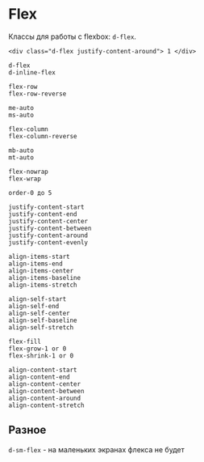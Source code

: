 # Flex
Классы для работы с flexbox: `d-flex`.

    <div class="d-flex justify-content-around"> 1 </div>

    d-flex
    d-inline-flex

    flex-row
    flex-row-reverse

    me-auto
    ms-auto

    flex-column
    flex-column-reverse

    mb-auto
    mt-auto

    flex-nowrap
    flex-wrap

    order-0 до 5

    justify-content-start
    justify-content-end
    justify-content-center
    justify-content-between
    justify-content-around
    justify-content-evenly

    align-items-start
    align-items-end
    align-items-center
    align-items-baseline
    align-items-stretch

    align-self-start
    align-self-end
    align-self-center
    align-self-baseline
    align-self-stretch

    flex-fill
    flex-grow-1 or 0
    flex-shrink-1 or 0

    align-content-start
    align-content-end
    align-content-center
    align-content-between
    align-content-around
    align-content-stretch

## Разное
`d-sm-flex` - на маленьких экранах флекса не будет
